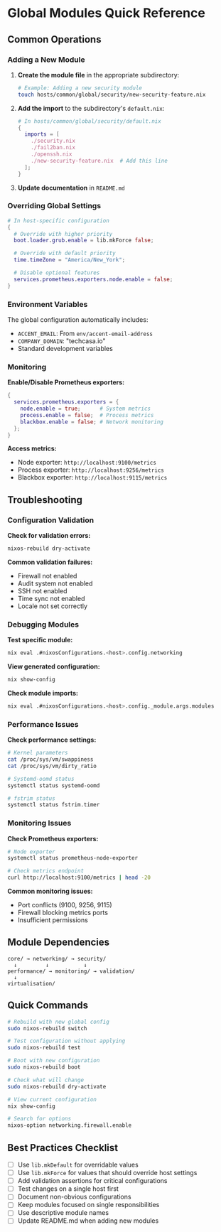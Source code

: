 # Global Modules Quick Reference

## Common Operations

### Adding a New Module

1. **Create the module file** in the appropriate subdirectory:
   ```bash
   # Example: Adding a new security module
   touch hosts/common/global/security/new-security-feature.nix
   ```

2. **Add the import** to the subdirectory's `default.nix`:
   ```nix
   # In hosts/common/global/security/default.nix
   {
     imports = [
       ./security.nix
       ./fail2ban.nix
       ./openssh.nix
       ./new-security-feature.nix  # Add this line
     ];
   }
   ```

3. **Update documentation** in `README.md`

### Overriding Global Settings

```nix
# In host-specific configuration
{
  # Override with higher priority
  boot.loader.grub.enable = lib.mkForce false;

  # Override with default priority
  time.timeZone = "America/New_York";

  # Disable optional features
  services.prometheus.exporters.node.enable = false;
}
```

### Environment Variables

The global configuration automatically includes:
- `ACCENT_EMAIL`: From `env/accent-email-address`
- `COMPANY_DOMAIN`: "techcasa.io"
- Standard development variables

### Monitoring

**Enable/Disable Prometheus exporters:**
```nix
{
  services.prometheus.exporters = {
    node.enable = true;      # System metrics
    process.enable = false;  # Process metrics
    blackbox.enable = false; # Network monitoring
  };
}
```

**Access metrics:**
- Node exporter: `http://localhost:9100/metrics`
- Process exporter: `http://localhost:9256/metrics`
- Blackbox exporter: `http://localhost:9115/metrics`

## Troubleshooting

### Configuration Validation

**Check for validation errors:**
```bash
nixos-rebuild dry-activate
```

**Common validation failures:**
- Firewall not enabled
- Audit system not enabled
- SSH not enabled
- Time sync not enabled
- Locale not set correctly

### Debugging Modules

**Test specific module:**
```bash
nix eval .#nixosConfigurations.<host>.config.networking
```

**View generated configuration:**
```bash
nix show-config
```

**Check module imports:**
```bash
nix eval .#nixosConfigurations.<host>.config._module.args.modules
```

### Performance Issues

**Check performance settings:**
```bash
# Kernel parameters
cat /proc/sys/vm/swappiness
cat /proc/sys/vm/dirty_ratio

# Systemd-oomd status
systemctl status systemd-oomd

# fstrim status
systemctl status fstrim.timer
```

### Monitoring Issues

**Check Prometheus exporters:**
```bash
# Node exporter
systemctl status prometheus-node-exporter

# Check metrics endpoint
curl http://localhost:9100/metrics | head -20
```

**Common monitoring issues:**
- Port conflicts (9100, 9256, 9115)
- Firewall blocking metrics ports
- Insufficient permissions

## Module Dependencies

```
core/ → networking/ → security/
  ↓         ↓           ↓
performance/ → monitoring/ → validation/
  ↓
virtualisation/
```

## Quick Commands

```bash
# Rebuild with new global config
sudo nixos-rebuild switch

# Test configuration without applying
sudo nixos-rebuild test

# Boot with new configuration
sudo nixos-rebuild boot

# Check what will change
sudo nixos-rebuild dry-activate

# View current configuration
nix show-config

# Search for options
nixos-option networking.firewall.enable
```

## Best Practices Checklist

- [ ] Use `lib.mkDefault` for overridable values
- [ ] Use `lib.mkForce` for values that should override host settings
- [ ] Add validation assertions for critical configurations
- [ ] Test changes on a single host first
- [ ] Document non-obvious configurations
- [ ] Keep modules focused on single responsibilities
- [ ] Use descriptive module names
- [ ] Update README.md when adding new modules
